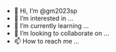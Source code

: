 - 👋 Hi, I’m @gm2023sp
- 👀 I’m interested in ...
- 🌱 I’m currently learning ...
- 💞️ I’m looking to collaborate on ...
- 📫 How to reach me ...

<!---
gm2023sp/gm2023sp is a ✨ special ✨ repository because its `README.md` (this file) appears on your GitHub profile.
You can click the Preview link to take a look at your changes.
--->
